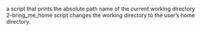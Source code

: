 a script that prints the absolute path name of the current working directory
2-bring_me_home script changes the working directory to the user’s home directory.
